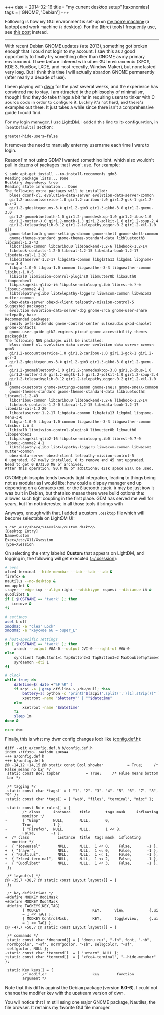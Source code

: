 +++
date = 2014-02-16
title = "my current desktop setup"
[taxonomies]
tags = ['GNOME', 'Debian']
+++

Following is how my GUI environment is set-up on [my home machine] (a
laptop) and work machine (a desktop). For the (libre) tools I frequently
use, see [this post] instead.

---

With recent Debian GNOME updates (late 2013), something got broken
enough that I could not login to my account. I saw this as a good
opportunity to finally try something other than GNOME as my primary
environment. I have before tinkered with other GUI environments (XFCE,
KDE 3, FluxBox, LXDE, and most recently, Window Maker), but none lasted
very long. But I think this time I will actually abandon GNOME
permanently (after nearly a decade of use).

I been playing with [dwm] for the past several weeks, and the experience
has convinced me to stay. I am attracted to the philosophy of
minimalism, though I find they do take things a bit far in requiring
users to tinker with C source code in order to configure it. Luckily
it's not hard, and there's examples out there. It just takes a while
since there isn't a comprehensive guide I could find.

For my login manager, I use [LightDM]. I added this line to its
configuration, in `[SeatDefaults]` section:

    greeter-hide-users=false

It removes the need to manually enter my username each time I want to
login.

Reason I'm not using GDM? I wanted something light, which also
wouldn't pull in dozens of packages that I won't use. For example:

    $ sudo apt-get install --no-install-recommends gdm3
    Reading package lists... Done
    Building dependency tree
    Reading state information... Done
    The following extra packages will be installed:
      bluez dconf-cli evolution-data-server evolution-data-server-common
      gir1.2-accountsservice-1.0 gir1.2-caribou-1.0 gir1.2-gck-1 gir1.2-gcr-3
      gir1.2-gdesktopenums-3.0 gir1.2-gdm3 gir1.2-gkbd-3.0 gir1.2-gmenu-3.0
      gir1.2-gnomebluetooth-1.0 gir1.2-gnomedesktop-3.0 gir1.2-ibus-1.0
      gir1.2-mutter-3.0 gir1.2-nmgtk-1.0 gir1.2-polkit-1.0 gir1.2-soup-2.4
      gir1.2-telepathyglib-0.12 gir1.2-telepathylogger-0.2 gir1.2-xkl-1.0 gjs
      gnome-bluetooth gnome-settings-daemon gnome-shell gnome-shell-common
      gnome-themes-standard gnome-themes-standard-data libbluetooth3 libcamel-1.2-43
      libcaribou-common libcaribou0 libebackend-1.2-6 libebook-1.2-14
      libebook-contacts-1.2-0 libecal-1.2-15 libedata-book-1.2-17 libedata-cal-1.2-20
      libedataserver-1.2-17 libgdata-common libgdata13 libgdm1 libgnome-menu-3-0
      libgoa-1.0-0 libgoa-1.0-common libgweather-3-3 libgweather-common libibus-1.0-5
      libical0 libmission-control-plugins0 libmutter0b liboauth0 libopenobex1
      libpackagekit-glib2-16 libpulse-mainloop-glib0 librest-0.7-0 libsoup-gnome2.4-1
      libtelepathy-glib0 libtelepathy-logger3 libwacom-common libwacom2 mutter-common
      obex-data-server obexd-client telepathy-mission-control-5
    Suggested packages:
      evolution evolution-data-server-dbg gnome-orca gnome-user-share telepathy-haze
    Recommended packages:
      zenity gvfs-backends gnome-control-center pulseaudio gkbd-capplet gnome-contacts
      gnome-user-guide gtk2-engines-pixbuf gnome-accessibility-themes packagekit
    The following NEW packages will be installed:
      bluez dconf-cli evolution-data-server evolution-data-server-common gdm3
      gir1.2-accountsservice-1.0 gir1.2-caribou-1.0 gir1.2-gck-1 gir1.2-gcr-3
      gir1.2-gdesktopenums-3.0 gir1.2-gdm3 gir1.2-gkbd-3.0 gir1.2-gmenu-3.0
      gir1.2-gnomebluetooth-1.0 gir1.2-gnomedesktop-3.0 gir1.2-ibus-1.0
      gir1.2-mutter-3.0 gir1.2-nmgtk-1.0 gir1.2-polkit-1.0 gir1.2-soup-2.4
      gir1.2-telepathyglib-0.12 gir1.2-telepathylogger-0.2 gir1.2-xkl-1.0 gjs
      gnome-bluetooth gnome-settings-daemon gnome-shell gnome-shell-common
      gnome-themes-standard gnome-themes-standard-data libbluetooth3 libcamel-1.2-43
      libcaribou-common libcaribou0 libebackend-1.2-6 libebook-1.2-14
      libebook-contacts-1.2-0 libecal-1.2-15 libedata-book-1.2-17 libedata-cal-1.2-20
      libedataserver-1.2-17 libgdata-common libgdata13 libgdm1 libgnome-menu-3-0
      libgoa-1.0-0 libgoa-1.0-common libgweather-3-3 libgweather-common libibus-1.0-5
      libical0 libmission-control-plugins0 libmutter0b liboauth0 libopenobex1
      libpackagekit-glib2-16 libpulse-mainloop-glib0 librest-0.7-0 libsoup-gnome2.4-1
      libtelepathy-glib0 libtelepathy-logger3 libwacom-common libwacom2 mutter-common
      obex-data-server obexd-client telepathy-mission-control-5
    0 upgraded, 67 newly installed, 0 to remove and 45 not upgraded.
    Need to get 0 B/31.0 MB of archives.
    After this operation, 90.8 MB of additional disk space will be used.

GNOME philosophy tends towards tight integration, leading to things
being not as modular as I would like: how could a display manager end up
depending on a Contacts tool, or the Bluetooth stack. It may be just how
it was built in Debian, but that also means there were build options
that allowed such tight coupling in the first place. GDM has served me
well for years, but I'm not interested in all those tools it brings
with.

Anyways, enough with that. I added a custom `.desktop` file which will
become selectable on LightDM UI:

    $ cat /usr/share/xsessions/custom.desktop
    [Desktop Entry]
    Name=Custom
    Exec=/etc/X11/Xsession
    Type=XSession

On selecting the entry labeled **Custom** that appears on LightDM, and
logging in, the following will get executed ([~/.xsession]):

```sh
# apps
xfce4-terminal --hide-menubar --tab --tab --tab &
firefox &
nautilus --no-desktop &
nm-applet &
trayer --edge top --align right --widthtype request --distance 15 &
quodlibet &
if [ $HOSTNAME == 'twork' ]; then
   icedove &
fi

# settings
xset b off
xmodmap -e "clear Lock"
xmodmap -e "keycode 66 = Super_L"

# host-specific settings
if [ $HOSTNAME == 'twork' ]; then
    xrandr --output VGA-0 --output DVI-0 --right-of VGA-0
else
    synclient TapButton1=1 TapButton2=3 TapButton3=2 MaxDoubleTapTime=100
    syndaemon -dti 1
fi

# clock
while true; do
    datetime=$( date +"%F %R" )
    if acpi -a | grep off-line > /dev/null; then
        battery=$( python -c "print("$(acpi)".split(',')[1].strip())" )
        xsetroot -name "$battery"" | ""$datetime"
    else
        xsetroot -name "$datetime"
    fi
    sleep 1m
done &

exec dwm
```

Finally, this is what my dwm config changes look like ([config.def.h]):

    diff --git a/config.def.h b/config.def.h
    index 77ff358..78af5d6 100644
    +++ a/config.def.h
    +++ b/config.def.h
    @@ -14,12 +14,15 @@ static const Bool showbar           = True;     /*
    False means no bar */
     static const Bool topbar            = True;     /* False means bottom
     bar */

     /* tagging */
    -static const char *tags[] = { "1", "2", "3", "4", "5", "6", "7", "8",
    "9" };
    +static const char *tags[] = { "web", "files", "terminal", "misc" };

     static const Rule rules[] = {
    -       /* class      instance    title       tags mask     isfloating
            monitor */
    -       { "Gimp",     NULL,       NULL,       0,
            True,        -1 },
    -       { "Firefox",  NULL,       NULL,       1 << 8,
            False,       -1 },
    +  /* class             instance  title  tags mask  isfloating
       monitor */
    +  { "Iceweasel",       NULL,     NULL,  1 << 0,    False,       -1 },
    +  { "trayer",          NULL,     NULL,  1 << 0,    False,       -1 },
    +  { "Nautilus",        NULL,     NULL,  1 << 1,    False,       -1 },
    +  { "Xfce4-terminal",  NULL,     NULL,  1 << 2,    False,       -1 },
    +  { "Quodlibet",       NULL,     NULL,  1 << 3,    False,       -1 },
     };

     /* layout(s) */
    @@ -35,7 +38,7 @@ static const Layout layouts[] = {
     };

     /* key definitions */
    -#define MODKEY Mod1Mask
    +#define MODKEY Mod4Mask
     #define TAGKEYS(KEY,TAG)
            { MODKEY,                       KEY,      view,           {.ui
            = 1 << TAG} },
            { MODKEY|ControlMask,           KEY,      toggleview,     {.ui
            = 1 << TAG} },
    @@ -47,7 +50,7 @@ static const Layout layouts[] = {

     /* commands */
     static const char *dmenucmd[] = { "dmenu_run", "-fn", font, "-nb",
     normbgcolor, "-nf", normfgcolor, "-sb", selbgcolor, "-sf",
     selfgcolor, NULL };
    -static const char *termcmd[]  = { "uxterm", NULL };
    +static const char *termcmd[]  = { "xfce4-terminal", "--hide-menubar"
    };

     static Key keys[] = {
            /* modifier                     key        function
            argument */

Note that this diff is against the Debian package (version **6.0-6**). I
could not change the modifier key with the upstream version of dwm.

You will notice that I'm still using one major GNOME package, Nautilus,
the file browser. It remains my favorite GUI file manager.

  [my home machine]: @/sony-vaio-pro-13-svp13212sgbi.md
  [this post]: @/floss-i-use-a-lot.md
  [dwm]: http://dwm.suckless.org
  [LightDM]: http://www.freedesktop.org/wiki/Software/LightDM
  [~/.xsession]: https://github.com/tshepang/custom/blob/master/xsession
  [config.def.h]: https://github.com/tshepang/custom/blob/master/config.def.h
